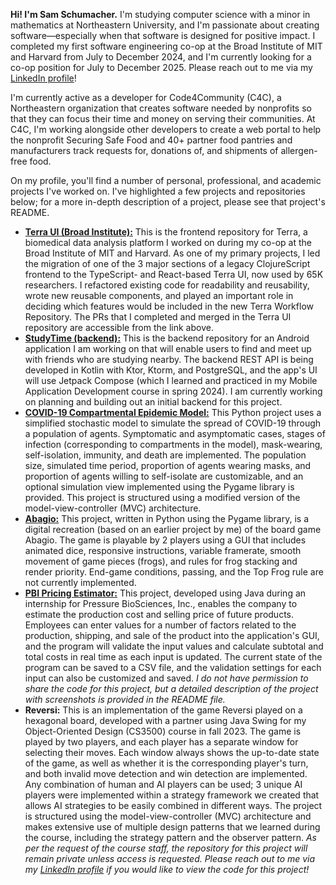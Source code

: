 **Hi! I'm Sam Schumacher.** I'm studying computer science with a minor in mathematics at Northeastern University, and I'm passionate about creating software—especially when that software is designed for positive impact. I completed my first software engineering co-op at the Broad Institute of MIT and Harvard from July to December 2024, and I'm currently looking for a co-op position for July to December 2025. Please reach out to me via my [LinkedIn profile](https://www.linkedin.com/in/sam-schu/)!

I'm currently active as a developer for Code4Community (C4C), a Northeastern organization that creates software needed by nonprofits so that they can focus their time and money on serving their communities. At C4C, I'm working alongside other developers to create a web portal to help the nonprofit Securing Safe Food and 40+ partner food pantries and manufacturers track requests for, donations of, and shipments of allergen-free food.

On my profile, you'll find a number of personal, professional, and academic projects I've worked on. I've highlighted a few projects and repositories below; for a more in-depth description of a project, please see that project's README.

- [**Terra UI (Broad Institute):**](https://github.com/DataBiosphere/terra-ui/pulls?q=is%3Apr+author%3Asam-schu+is%3Amerged) This is the frontend repository for Terra, a biomedical data analysis platform I worked on during my co-op at the Broad Institute of MIT and Harvard. As one of my primary projects, I led the migration of one of the 3 major sections of a legacy ClojureScript frontend to the TypeScript- and React-based Terra UI, now used by 65K researchers. I refactored existing code for readability and reusability, wrote new reusable components, and played an important role in deciding which features would be included in the new Terra Workflow Repository. The PRs that I completed and merged in the Terra UI repository are accessible from the link above.
- [**StudyTime (backend):**](https://github.com/sam-schu/studytime-backend) This is the backend repository for an Android application I am working on that will enable users to find and meet up with friends who are studying nearby. The backend REST API is being developed in Kotlin with Ktor, Ktorm, and PostgreSQL, and the app's UI will use Jetpack Compose (which I learned and practiced in my Mobile Application Development course in spring 2024). I am currently working on planning and building out an initial backend for this project.
- [**COVID-19 Compartmental Epidemic Model:**](https://github.com/sam-schu/covid-19-compartmental-model) This Python project uses a simplified stochastic model to simulate the spread of COVID-19 through a population of agents. Symptomatic and asymptomatic cases, stages of infection (corresponding to compartments in the model), mask-wearing, self-isolation, immunity, and death are implemented. The population size, simulated time period, proportion of agents wearing masks, and proportion of agents willing to self-isolate are customizable, and an optional simulation view implemented using the Pygame library is provided. This project is structured using a modified version of the model-view-controller (MVC) architecture.
- [**Abagio:**](https://github.com/sam-schu/abagio) This project, written in Python using the Pygame library, is a digital recreation (based on an earlier project by me) of the board game Abagio. The game is playable by 2 players using a GUI that includes animated dice, responsive instructions, variable framerate, smooth movement of game pieces (frogs), and rules for frog stacking and render priority. End-game conditions, passing, and the Top Frog rule are not currently implemented.
- [**PBI Pricing Estimator:**](https://github.com/sam-schu/pbi-pricing-estimator) This project, developed using Java during an internship for Pressure BioSciences, Inc., enables the company to estimate the production cost and selling price of future products. Employees can enter values for a number of factors related to the production, shipping, and sale of the product into the application's GUI, and the program will validate the input values and calculate subtotal and total costs in real time as each input is updated. The current state of the program can be saved to a CSV file, and the validation settings for each input can also be customized and saved. *I do not have permission to share the code for this project, but a detailed description of the project with screenshots is provided in the README file.*
- **Reversi:** This is an implementation of the game Reversi played on a hexagonal board, developed with a partner using Java Swing for my Object-Oriented Design (CS3500) course in fall 2023. The game is played by two players, and each player has a separate window for selecting their moves. Each window always shows the up-to-date state of the game, as well as whether it is the corresponding player's turn, and both invalid move detection and win detection are implemented. Any combination of human and AI players can be used; 3 unique AI players were implemented within a strategy framework we created that allows AI strategies to be easily combined in different ways. The project is structured using the model-view-controller (MVC) architecture and makes extensive use of multiple design patterns that we learned during the course, including the strategy pattern and the observer pattern. *As per the request of the course staff, the repository for this project will remain private unless access is requested. Please reach out to me via my [LinkedIn profile](https://www.linkedin.com/in/sam-schu/) if you would like to view the code for this project!*

